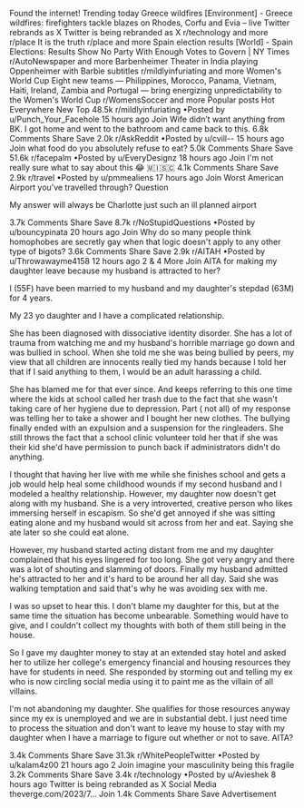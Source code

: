 Found the internet!
Trending today
Greece wildfires
[Environment] - Greece wildfires: firefighters tackle blazes on Rhodes, Corfu and Evia – live
Twitter rebrands as X
Twitter is being rebranded as X
r/technology and more
r/place
It is the truth
r/place and more
Spain election results
[World] - Spain Elections: Results Show No Party With Enough Votes to Govern | NY Times
r/AutoNewspaper and more
Barbenheimer
Theater in India playing Oppenheimer with Barbie subtitles
r/mildlyinfuriating and more
Women's World Cup
Eight new teams — Philippines, Morocco, Panama, Vietnam, Haiti, Ireland, Zambia and Portugal — bring energizing unpredictability to the Women's World Cup
r/WomensSoccer and more
Popular posts
Hot
Everywhere
New
Top
48.5k
r/mildlyinfuriating
•Posted by
u/Punch_Your_Facehole
15 hours ago
Join
Wife didn’t want anything from BK. I got home and went to the bathroom and came back to this.
6.8k Comments
Share
Save
2.0k
r/AskReddit
•Posted by
u/cvill--
15 hours ago
Join
what food do you absolutely refuse to eat?
5.0k Comments
Share
Save
51.6k
r/facepalm
•Posted by
u/EveryDesignz
18 hours ago
Join
I'm not really sure what to say about this 😂
 🇲​🇮​🇸​🇨​
4.1k Comments
Share
Save
2.9k
r/travel
•Posted by
u/pmmealiens
17 hours ago
Join
Worst American Airport you’ve travelled through?
Question

My answer will always be Charlotte just such an ill planned airport

3.7k Comments
Share
Save
8.7k
r/NoStupidQuestions
•Posted by
u/bouncypinata
20 hours ago
Join
Why do so many people think homophobes are secretly gay when that logic doesn't apply to any other type of bigots?
3.6k Comments
Share
Save
2.9k
r/AITAH
•Posted by
u/Throwawayme4158
12 hours ago
2
& 4 More
Join
AITA for making my daughter leave because my husband is attracted to her?

I (55F) have been married to my husband and my daughter's stepdad (63M) for 4 years.

My 23 yo daughter and I have a complicated relationship.

She has been diagnosed with dissociative identity disorder. She has a lot of trauma from watching me and my husband's horrible marriage go down and was bullied in school. When she told me she was being bullied by peers, my view that all children are innocents really tied my hands because I told her that if I said anything to them, I would be an adult harassing a child.

She has blamed me for that ever since. And keeps referring to this one time where the kids at school called her trash due to the fact that she wasn't taking care of her hygiene due to depression. Part ( not all) of my response was telling her to take a shower and I bought her new clothes. The bullying finally ended with an expulsion and a suspension for the ringleaders. She still throws the fact that a school clinic volunteer told her that if she was their kid she'd have permission to punch back if administrators didn't do anything.

I thought that having her live with me while she finishes school and gets a job would help heal some childhood wounds if my second husband and I modeled a healthy relationship. However, my daughter now doesn't get along with my husband. She is a very introverted, creative person who likes immersing herself in escapism. So she'd get annoyed if she was sitting eating alone and my husband would sit across from her and eat. Saying she ate later so she could eat alone.

However, my husband started acting distant from me and my daughter complained that his eyes lingered for too long. She got very angry and there was a lot of shouting and slamming of doors. Finally my husband admitted he's attracted to her and it's hard to be around her all day. Said she was walking temptation and said that's why he was avoiding sex with me.

I was so upset to hear this. I don't blame my daughter for this, but at the same time the situation has become unbearable. Something would have to give, and I couldn't collect my thoughts with both of them still being in the house.

So I gave my daughter money to stay at an extended stay hotel and asked her to utilize her college's emergency financial and housing resources they have for students in need. She responded by storming out and telling my ex who is now circling social media using it to paint me as the villain of all villains.

I'm not abandoning my daughter. She qualifies for those resources anyway since my ex is unemployed and we are in substantial debt. I just need time to process the situation and don't want to leave my house to stay with my daughter when I have a marriage to figure out whether or not to save. AITA?

3.4k Comments
Share
Save
31.3k
r/WhitePeopleTwitter
•Posted by
u/kalam4z00
21 hours ago
2
Join
imagine your masculinity being this fragile
3.2k Comments
Share
Save
3.4k
r/technology
•Posted by
u/Avieshek
8 hours ago
Twitter is being rebranded as X
Social Media
theverge.com/2023/7...
Join
1.4k Comments
Share
Save
Advertisement